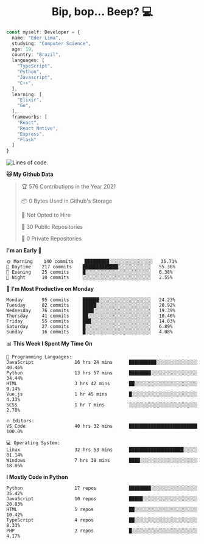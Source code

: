<h1 align="center">Bip, bop... Beep? 💻</h1>

```Typescript
const myself: Developer = {
  name: "Eder Lima",
  studying: "Computer Science",
  age: 19,
  country: "Brazil",
  languages: [
    "TypeScript",
    "Python",
    "Javascript",
    "C++",
  ],
  learning: [
    "Elixir",
    "Go",
  ],
  frameworks: [
    "React",
    "React Native",
    "Express",
    "Flask"
  ]
}

```

<!--START_SECTION:waka-->
![Lines of code](https://img.shields.io/badge/From%20Hello%20World%20I%27ve%20Written-81949%20lines%20of%20code-blue)

**🐱 My Github Data** 

> 🏆 576 Contributions in the Year 2021
 > 
> 📦 0 Bytes Used in Github's Storage 
 > 
> 🚫 Not Opted to Hire
 > 
> 📜 30 Public Repositories 
 > 
> 🔑 0 Private Repositories  
 > 
**I'm an Early 🐤** 

```text
🌞 Morning    140 commits    █████████░░░░░░░░░░░░░░░░   35.71% 
🌆 Daytime    217 commits    █████████████░░░░░░░░░░░░   55.36% 
🌃 Evening    25 commits     █░░░░░░░░░░░░░░░░░░░░░░░░   6.38% 
🌙 Night      10 commits     ░░░░░░░░░░░░░░░░░░░░░░░░░   2.55%

```
📅 **I'm Most Productive on Monday** 

```text
Monday       95 commits     ██████░░░░░░░░░░░░░░░░░░░   24.23% 
Tuesday      82 commits     █████░░░░░░░░░░░░░░░░░░░░   20.92% 
Wednesday    76 commits     ████░░░░░░░░░░░░░░░░░░░░░   19.39% 
Thursday     41 commits     ██░░░░░░░░░░░░░░░░░░░░░░░   10.46% 
Friday       55 commits     ███░░░░░░░░░░░░░░░░░░░░░░   14.03% 
Saturday     27 commits     █░░░░░░░░░░░░░░░░░░░░░░░░   6.89% 
Sunday       16 commits     █░░░░░░░░░░░░░░░░░░░░░░░░   4.08%

```


📊 **This Week I Spent My Time On** 

```text
💬 Programming Languages: 
JavaScript               16 hrs 24 mins      ██████████░░░░░░░░░░░░░░░   40.46% 
Python                   13 hrs 57 mins      ████████░░░░░░░░░░░░░░░░░   34.44% 
HTML                     3 hrs 42 mins       ██░░░░░░░░░░░░░░░░░░░░░░░   9.14% 
Vue.js                   1 hr 45 mins        █░░░░░░░░░░░░░░░░░░░░░░░░   4.33% 
SCSS                     1 hr 7 mins         ░░░░░░░░░░░░░░░░░░░░░░░░░   2.78%

🔥 Editors: 
VS Code                  40 hrs 32 mins      █████████████████████████   100.0%

💻 Operating System: 
Linux                    32 hrs 53 mins      ████████████████████░░░░░   81.14% 
Windows                  7 hrs 38 mins       ████░░░░░░░░░░░░░░░░░░░░░   18.86%

```

**I Mostly Code in Python** 

```text
Python                   17 repos            ████████░░░░░░░░░░░░░░░░░   35.42% 
JavaScript               10 repos            █████░░░░░░░░░░░░░░░░░░░░   20.83% 
HTML                     5 repos             ██░░░░░░░░░░░░░░░░░░░░░░░   10.42% 
TypeScript               4 repos             ██░░░░░░░░░░░░░░░░░░░░░░░   8.33% 
PHP                      2 repos             █░░░░░░░░░░░░░░░░░░░░░░░░   4.17%

```



<!--END_SECTION:waka-->
